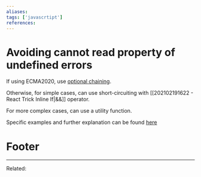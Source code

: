 ```yaml
---
aliases:
tags: ['javascrtipt']
references:
---
```


# Avoiding cannot read property of undefined errors

If using ECMA2020, use [optional chaining](202108271149-optional-chaining.md).

Otherwise, for simple cases, can use short-circuiting with [[202102191622 - React Trick Inline If|&&]] operator.

For more complex cases, can use a utility function.

Specific examples and further explanation can be found [here](https://css-tricks.com/%E2%80%8B%E2%80%8Bavoiding-those-dang-cannot-read-property-of-undefined-errors/j)

# Footer
---
Related: 